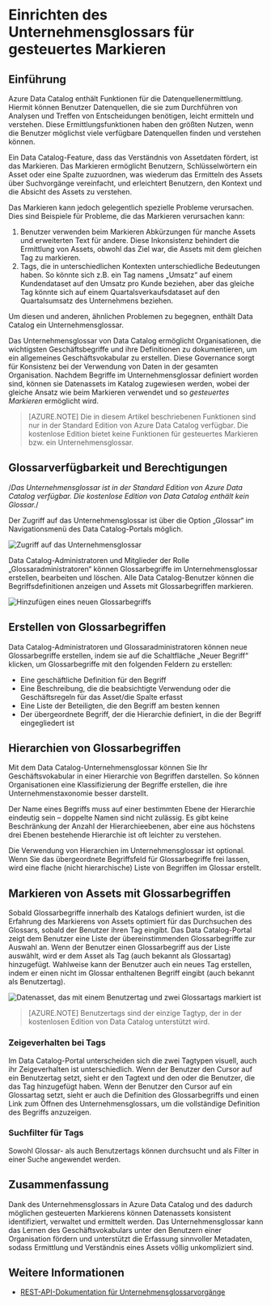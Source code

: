 <properties
	pageTitle="Einrichten des Unternehmensglossars für gesteuertes Markieren | Microsoft Azure"
	description="Anleitungsartikel zum Unternehmensglossar in Azure Data Catalog zum Definieren und Verwenden eines allgemeinen Geschäftsvokabulars zum Markieren registrierter Datenassets."
	services="data-catalog"
	documentationCenter=""
	authors="steelanddata"
	manager="NA"
	editor=""
	tags=""/>
<tags
	ms.service="data-catalog"
	ms.devlang="NA"
	ms.topic="article"
	ms.tgt_pltfrm="NA"
	ms.workload="data-catalog"
	ms.date="09/21/2016"
	ms.author="maroche"/>

# Einrichten des Unternehmensglossars für gesteuertes Markieren

## Einführung

Azure Data Catalog enthält Funktionen für die Datenquellenermittlung. Hiermit können Benutzer Datenquellen, die sie zum Durchführen von Analysen und Treffen von Entscheidungen benötigen, leicht ermitteln und verstehen. Diese Ermittlungsfunktionen haben den größten Nutzen, wenn die Benutzer möglichst viele verfügbare Datenquellen finden und verstehen können.

Ein Data Catalog-Feature, dass das Verständnis von Assetdaten fördert, ist das Markieren. Das Markieren ermöglicht Benutzern, Schlüsselwörtern ein Asset oder eine Spalte zuzuordnen, was wiederum das Ermitteln des Assets über Suchvorgänge vereinfacht, und erleichtert Benutzern, den Kontext und die Absicht des Assets zu verstehen.

Das Markieren kann jedoch gelegentlich spezielle Probleme verursachen. Dies sind Beispiele für Probleme, die das Markieren verursachen kann:

1.	Benutzer verwenden beim Markieren Abkürzungen für manche Assets und erweiterten Text für andere. Diese Inkonsistenz behindert die Ermittlung von Assets, obwohl das Ziel war, die Assets mit dem gleichen Tag zu markieren.
2.	Tags, die in unterschiedlichen Kontexten unterschiedliche Bedeutungen haben. So könnte sich z.B. ein Tag namens „Umsatz“ auf einem Kundendataset auf den Umsatz pro Kunde beziehen, aber das gleiche Tag könnte sich auf einem Quartalsverkaufsdataset auf den Quartalsumsatz des Unternehmens beziehen.

Um diesen und anderen, ähnlichen Problemen zu begegnen, enthält Data Catalog ein Unternehmensglossar.

Das Unternehmensglossar von Data Catalog ermöglicht Organisationen, die wichtigsten Geschäftsbegriffe und ihre Definitionen zu dokumentieren, um ein allgemeines Geschäftsvokabular zu erstellen. Diese Governance sorgt für Konsistenz bei der Verwendung von Daten in der gesamten Organisation. Nachdem Begriffe im Unternehmensglossar definiert worden sind, können sie Datenassets im Katalog zugewiesen werden, wobei der gleiche Ansatz wie beim Markieren verwendet und so _gesteuertes Markieren_ ermöglicht wird.

> [AZURE.NOTE] Die in diesem Artikel beschriebenen Funktionen sind nur in der Standard Edition von Azure Data Catalog verfügbar. Die kostenlose Edition bietet keine Funktionen für gesteuertes Markieren bzw. ein Unternehmensglossar.

## Glossarverfügbarkeit und Berechtigungen

/*Das Unternehmensglossar ist in der Standard Edition von Azure Data Catalog verfügbar. Die kostenlose Edition von Data Catalog enthält kein Glossar.*/

Der Zugriff auf das Unternehmensglossar ist über die Option „Glossar“ im Navigationsmenü des Data Catalog-Portals möglich.

![Zugriff auf das Unternehmensglossar](./media/data-catalog-how-to-business-glossary/01-portal-menu.png)


Data Catalog-Administratoren und Mitglieder der Rolle „Glossaradministratoren“ können Glossarbegriffe im Unternehmensglossar erstellen, bearbeiten und löschen. Alle Data Catalog-Benutzer können die Begriffsdefinitionen anzeigen und Assets mit Glossarbegriffen markieren.

![Hinzufügen eines neuen Glossarbegriffs](./media/data-catalog-how-to-business-glossary/02-new-term.png)


## Erstellen von Glossarbegriffen

Data Catalog-Administratoren und Glossaradministratoren können neue Glossarbegriffe erstellen, indem sie auf die Schaltfläche „Neuer Begriff“ klicken, um Glossarbegriffe mit den folgenden Feldern zu erstellen:

* Eine geschäftliche Definition für den Begriff
* Eine Beschreibung, die die beabsichtigte Verwendung oder die Geschäftsregeln für das Asset/die Spalte erfasst
* Eine Liste der Beteiligten, die den Begriff am besten kennen
* Der übergeordnete Begriff, der die Hierarchie definiert, in die der Begriff eingegliedert ist


## Hierarchien von Glossarbegriffen

Mit dem Data Catalog-Unternehmensglossar können Sie Ihr Geschäftsvokabular in einer Hierarchie von Begriffen darstellen. So können Organisationen eine Klassifizierung der Begriffe erstellen, die ihre Unternehmenstaxonomie besser darstellt.

Der Name eines Begriffs muss auf einer bestimmten Ebene der Hierarchie eindeutig sein – doppelte Namen sind nicht zulässig. Es gibt keine Beschränkung der Anzahl der Hierarchieebenen, aber eine aus höchstens drei Ebenen bestehende Hierarchie ist oft leichter zu verstehen.

Die Verwendung von Hierarchien im Unternehmensglossar ist optional. Wenn Sie das übergeordnete Begriffsfeld für Glossarbegriffe frei lassen, wird eine flache (nicht hierarchische) Liste von Begriffen im Glossar erstellt.

## Markieren von Assets mit Glossarbegriffen

Sobald Glossarbegriffe innerhalb des Katalogs definiert wurden, ist die Erfahrung des Markierens von Assets optimiert für das Durchsuchen des Glossars, sobald der Benutzer ihren Tag eingibt. Das Data Catalog-Portal zeigt dem Benutzer eine Liste der übereinstimmenden Glossarbegriffe zur Auswahl an. Wenn der Benutzer einen Glossarbegriff aus der Liste auswählt, wird er dem Asset als Tag (auch bekannt als Glossartag) hinzugefügt. Wahlweise kann der Benutzer auch ein neues Tag erstellen, indem er einen nicht im Glossar enthaltenen Begriff eingibt (auch bekannt als Benutzertag).

![Datenasset, das mit einem Benutzertag und zwei Glossartags markiert ist](./media/data-catalog-how-to-business-glossary/03-tagged-asset.png)

> [AZURE.NOTE] Benutzertags sind der einzige Tagtyp, der in der kostenlosen Edition von Data Catalog unterstützt wird.

### Zeigeverhalten bei Tags
Im Data Catalog-Portal unterscheiden sich die zwei Tagtypen visuell, auch ihr Zeigeverhalten ist unterschiedlich. Wenn der Benutzer den Cursor auf ein Benutzertag setzt, sieht er den Tagtext und den oder die Benutzer, die das Tag hinzugefügt haben. Wenn der Benutzer den Cursor auf ein Glossartag setzt, sieht er auch die Definition des Glossarbegriffs und einen Link zum Öffnen des Unternehmensglossars, um die vollständige Definition des Begriffs anzuzeigen.

### Suchfilter für Tags
Sowohl Glossar- als auch Benutzertags können durchsucht und als Filter in einer Suche angewendet werden.

## Zusammenfassung
Dank des Unternehmensglossars in Azure Data Catalog und des dadurch möglichen gesteuerten Markierens können Datenassets konsistent identifiziert, verwaltet und ermittelt werden. Das Unternehmensglossar kann das Lernen des Geschäftsvokabulars unter den Benutzern einer Organisation fördern und unterstützt die Erfassung sinnvoller Metadaten, sodass Ermittlung und Verständnis eines Assets völlig unkompliziert sind.

## Weitere Informationen

- [REST-API-Dokumentation für Unternehmensglossarvorgänge](https://msdn.microsoft.com/library/mt708855.aspx)

<!---HONumber=AcomDC_0921_2016-->